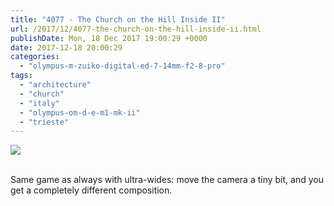 ```yaml
---
title: "4077 - The Church on the Hill Inside II"
url: /2017/12/4077-the-church-on-the-hill-inside-ii.html
publishDate: Mon, 18 Dec 2017 19:00:29 +0000
date: 2017-12-18 20:00:29
categories: 
  - "olympus-m-zuiko-digital-ed-7-14mm-f2-8-pro"
tags: 
  - "architecture"
  - "church"
  - "italy"
  - "olympus-om-d-e-m1-mk-ii"
  - "trieste"
---
```

<div class="container">
<div class="center"><a target="_blank" href="https://d25zfm9zpd7gm5.cloudfront.net/1200x1200/2017/20170526_094636_lr.jpg"><img class="webfeedsFeaturedVisual" src="https://d25zfm9zpd7gm5.cloudfront.net/0600x0600/2017/20170526_094636_lr.jpg" /></a></div>
</div>
<br />

Same game as always with ultra-wides: move the camera a tiny bit, and you get a completely different composition.
